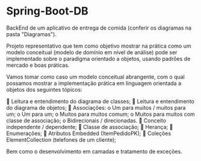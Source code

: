 # Spring-Boot-DB

BackEnd de um aplicativo de entrega de comida (conferir os diagramas na pasta "Diagramas").

Projeto representativo que tem como objetivo mostrar na prática como um modelo conceitual (modelo de 
domínio em nível de análise) pode ser implementado sobre o paradigma orientado a objetos, usando padrões de 
mercado e boas práticas. 

Vamos tomar como caso um modelo conceitual abrangente, com o qual possamos mostrar a implementação prática 
em linguagem orientada a objetos dos seguintes tópicos: 

 Leitura e entendimento do diagrama de classes;
 Leitura e entendimento do diagrama de objetos;
 Associações:
  o Um para muitos / muitos para um;
  o Um para um;
  o Muitos para muitos comum;
  o Muitos para muitos com classe de associação;
  o Bidirecionais / direcionadas.
 Conceito independente / dependente;
 Classe de associação;
 Herança;
 Enumerações; 
 Atributos Embedded (ItemPedidoPK); 
 Coleções ElementCollection (telefones de um cliente); 


Bem como o desenvolvimento em camadas e tratamento de exceções.
